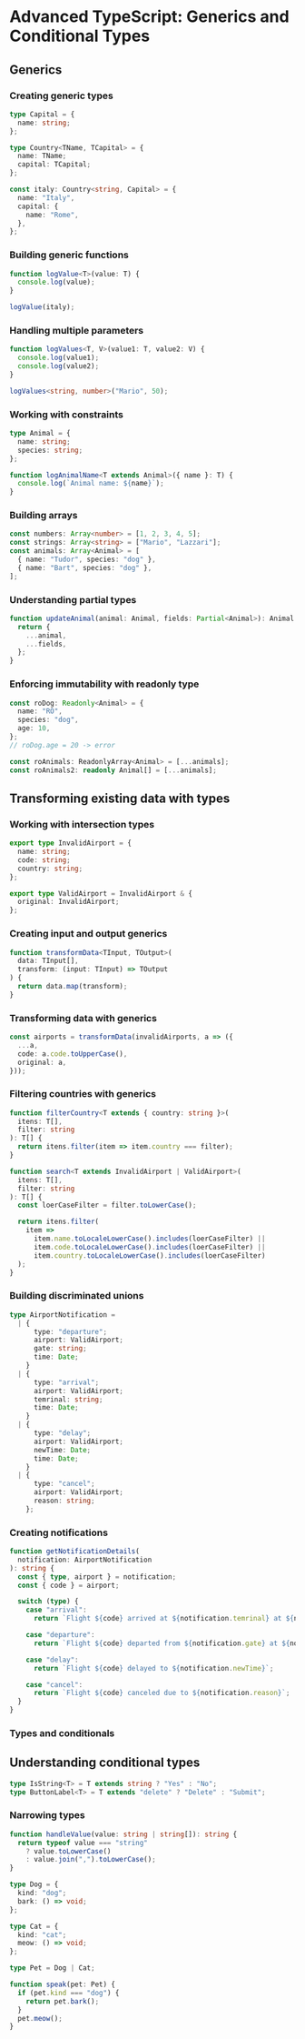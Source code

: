# Advanced TypeScript: Generics and Conditional Types

## Generics

### Creating generic types

```ts
type Capital = {
  name: string;
};

type Country<TName, TCapital> = {
  name: TName;
  capital: TCapital;
};

const italy: Country<string, Capital> = {
  name: "Italy",
  capital: {
    name: "Rome",
  },
};
```

### Building generic functions

```ts
function logValue<T>(value: T) {
  console.log(value);
}

logValue(italy);
```

### Handling multiple parameters

```ts
function logValues<T, V>(value1: T, value2: V) {
  console.log(value1);
  console.log(value2);
}

logValues<string, number>("Mario", 50);
```

### Working with constraints

```ts
type Animal = {
  name: string;
  species: string;
};

function logAnimalName<T extends Animal>({ name }: T) {
  console.log(`Animal name: ${name}`);
}
```

### Building arrays

```ts
const numbers: Array<number> = [1, 2, 3, 4, 5];
const strings: Array<string> = ["Mario", "Lazzari"];
const animals: Array<Animal> = [
  { name: "Tudor", species: "dog" },
  { name: "Bart", species: "dog" },
];
```

### Understanding partial types

```ts
function updateAnimal(animal: Animal, fields: Partial<Animal>): Animal {
  return {
    ...animal,
    ...fields,
  };
}
```

### Enforcing immutability with readonly type

```ts
const roDog: Readonly<Animal> = {
  name: "RO",
  species: "dog",
  age: 10,
};
// roDog.age = 20 -> error

const roAnimals: ReadonlyArray<Animal> = [...animals];
const roAnimals2: readonly Animal[] = [...animals];
```

## Transforming existing data with types

### Working with intersection types

```ts
export type InvalidAirport = {
  name: string;
  code: string;
  country: string;
};

export type ValidAirport = InvalidAirport & {
  original: InvalidAirport;
};
```

### Creating input and output generics

```ts
function transformData<TInput, TOutput>(
  data: TInput[],
  transform: (input: TInput) => TOutput
) {
  return data.map(transform);
}
```

### Transforming data with generics

```ts
const airports = transformData(invalidAirports, a => ({
  ...a,
  code: a.code.toUpperCase(),
  original: a,
}));
```

### Filtering countries with generics

```ts
function filterCountry<T extends { country: string }>(
  itens: T[],
  filter: string
): T[] {
  return itens.filter(item => item.country === filter);
}

function search<T extends InvalidAirport | ValidAirport>(
  itens: T[],
  filter: string
): T[] {
  const loerCaseFilter = filter.toLowerCase();

  return itens.filter(
    item =>
      item.name.toLocaleLowerCase().includes(loerCaseFilter) ||
      item.code.toLocaleLowerCase().includes(loerCaseFilter) ||
      item.country.toLocaleLowerCase().includes(loerCaseFilter)
  );
}
```

### Building discriminated unions

```ts
type AirportNotification =
  | {
      type: "departure";
      airport: ValidAirport;
      gate: string;
      time: Date;
    }
  | {
      type: "arrival";
      airport: ValidAirport;
      temrinal: string;
      time: Date;
    }
  | {
      type: "delay";
      airport: ValidAirport;
      newTime: Date;
      time: Date;
    }
  | {
      type: "cancel";
      airport: ValidAirport;
      reason: string;
    };
```

### Creating notifications

```ts
function getNotificationDetails(
  notification: AirportNotification
): string {
  const { type, airport } = notification;
  const { code } = airport;

  switch (type) {
    case "arrival":
      return `Flight ${code} arrived at ${notification.temrinal} at ${notification.time}`;

    case "departure":
      return `Flight ${code} departed from ${notification.gate} at ${notification.time}`;

    case "delay":
      return `Flight ${code} delayed to ${notification.newTime}`;

    case "cancel":
      return `Flight ${code} canceled due to ${notification.reason}`;
  }
}
```

### Types and conditionals

## Understanding conditional types

```ts
type IsString<T> = T extends string ? "Yes" : "No";
type ButtonLabel<T> = T extends "delete" ? "Delete" : "Submit";
```

### Narrowing types

```ts
function handleValue(value: string | string[]): string {
  return typeof value === "string"
    ? value.toLowerCase()
    : value.join(",").toLowerCase();
}

type Dog = {
  kind: "dog";
  bark: () => void;
};

type Cat = {
  kind: "cat";
  meow: () => void;
};

type Pet = Dog | Cat;

function speak(pet: Pet) {
  if (pet.kind === "dog") {
    return pet.bark();
  }
  pet.meow();
}
```